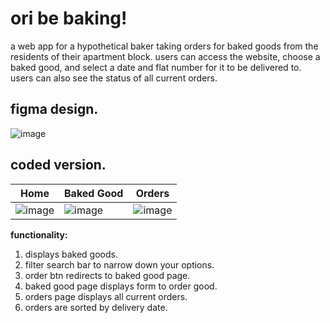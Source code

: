 # ori be baking!
a web app for a hypothetical baker taking orders for baked goods from the residents of their apartment block. users can access the website, choose a baked good, and select a date and flat number for it to be delivered to. users can also see the status of all current orders.

## figma design.
![image](https://github.com/user-attachments/assets/8f300ab8-2559-4be1-b819-c5ac8f4eeec3)

## coded version.

| Home   | Baked Good   | Orders  |
|------------|------------|------------|
| ![image](https://github.com/user-attachments/assets/bfbfe7c0-0b60-4e54-a3c8-72e3a5728b85)| ![image](https://github.com/user-attachments/assets/1b4b397d-d042-4482-98bf-1a5fedeb62ce) | ![image](https://github.com/user-attachments/assets/6ee9fe58-fc0b-4640-ad0b-83d6fd61ea69) |


**functionality:**
1. displays baked goods.
2. filter search bar to narrow down your options.
3. order btn redirects to baked good page.
4. baked good page displays form to order good.
5. orders page displays all current orders.
6. orders are sorted by delivery date.
